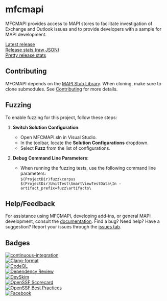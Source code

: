 # mfcmapi

MFCMAPI provides access to MAPI stores to facilitate investigation of Exchange and Outlook issues and to provide developers with a sample for MAPI development.

[Latest release](https://github.com/microsoft/mfcmapi/releases/latest)  
[Release stats (raw JSON)](https://api.github.com/repos/microsoft/mfcmapi/releases/latest)  
[Pretty release stats](https://somsubhra.github.io/github-release-stats/?username=microsoft&repository=mfcmapi&page=1&per_page=5)

## Contributing

MFCMAPI depends on the [MAPI Stub Library](https://github.com/microsoft/MAPIStubLibrary). When cloning, make sure to clone submodules. See [Contributing](CONTRIBUTING.md) for more details.

## Fuzzing

To enable fuzzing for this project, follow these steps:
1. **Switch Solution Configuration**:
   - Open MFCMAPI.sln in Visual Studio.
   - In the toolbar, locate the **Solution Configurations** dropdown.
   - Select **Fuzz** from the list of configurations.

2. **Debug Command Line Parameters**:
   - When running the fuzzing tests, use the following command line parameters:  
`$(ProjectDir)fuzz\corpus $(ProjectDir)UnitTest\SmartViewTestData\In -artifact_prefix=fuzz\artifacts\`

## Help/Feedback

For assistance using MFCMAPI, developing add-ins, or general MAPI development, consult the [documentation](docs/Documentation.md). Find a bug? Need help? Have a suggestion? Report your issues through the [issues tab](https://github.com/microsoft/mfcmapi/issues).  

## Badges

[![continuous-integration](https://github.com/microsoft/mfcmapi/actions/workflows/github-ci.yml/badge.svg)](https://github.com/microsoft/mfcmapi/actions/workflows/github-ci.yml)  
[![Clang-format](https://github.com/microsoft/mfcmapi/actions/workflows/clang.yml/badge.svg)](https://github.com/microsoft/mfcmapi/actions/workflows/clang.yml)  
[![CodeQL](https://github.com/microsoft/mfcmapi/actions/workflows/codeql.yml/badge.svg)](https://github.com/microsoft/mfcmapi/actions/workflows/codeql.yml)  
[![Dependency Review](https://github.com/microsoft/mfcmapi/actions/workflows/dependency-review.yml/badge.svg)](https://github.com/microsoft/mfcmapi/actions/workflows/dependency-review.yml)  
[![DevSkim](https://github.com/microsoft/mfcmapi/actions/workflows/devskim.yml/badge.svg)](https://github.com/microsoft/mfcmapi/actions/workflows/devskim.yml)  
[![OpenSSF
Scorecard](https://api.securityscorecards.dev/projects/github.com/microsoft/mfcmapi/badge)](https://scorecard.dev/viewer/?uri=github.com%2Fmicrosoft%2Fmfcmapi)  
[![OpenSSF Best Practices](https://www.bestpractices.dev/projects/7901/badge)](https://www.bestpractices.dev/projects/7901)  
[![Facebook](https://badge.facebook.com/badge/26764016480.2776.1538253884.png)](https://www.facebook.com/MFCMAPI)